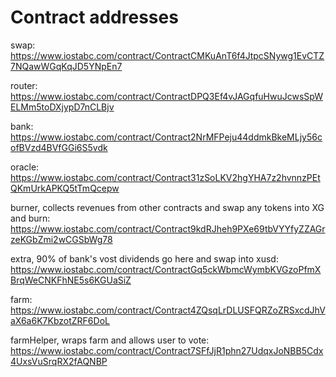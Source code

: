 # Contract addresses

swap:
https://www.iostabc.com/contract/ContractCMKuAnT6f4JtpcSNywg1EvCTZ7NQawWGqKqJD5YNpEn7

router:
https://www.iostabc.com/contract/ContractDPQ3Ef4vJAGqfuHwuJcwsSpWELMm5toDXjypD7nCLBjv

bank:
https://www.iostabc.com/contract/Contract2NrMFPeju44ddmkBkeMLjy56cofBVzd4BVfGGi6S5vdk

oracle:
https://www.iostabc.com/contract/Contract31zSoLKV2hgYHA7z2hvnnzPEtQKmUrkAPKQ5tTmQcepw

burner, collects revenues from other contracts and swap any tokens into XG and burn:
https://www.iostabc.com/contract/Contract9kdRJheh9PXe69tbVYYfyZZAGrzeKGbZmi2wCGSbWg78

extra, 90% of bank's vost dividends go here and swap into xusd:
https://www.iostabc.com/contract/ContractGq5ckWbmcWymbKVGzoPfmXBrqWeCNKFhNE5s6KGUaSiZ

farm:
https://www.iostabc.com/contract/Contract4ZQsqLrDLUSFQRZoZRSxcdJhVaX6a6K7KbzotZRF6DoL

farmHelper, wraps farm and allows user to vote:
https://www.iostabc.com/contract/Contract7SFfJjR1phn27UdqxJoNBB5Cdx4UxsVuSrqRX2fAQNBP
